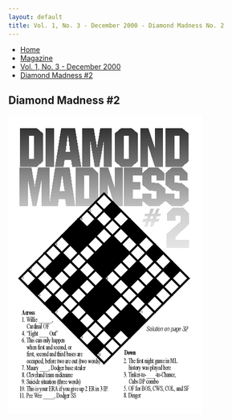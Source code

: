 ```yaml
---
layout: default
title: Vol. 1, No. 3 - December 2000 - Diamond Madness No. 2
---
```

<nav class="breadcrumb" aria-label="breadcrumbs">
  <ul>
    <li><a href="{{ site.url }}{{ site.baseurl }}">Home</a></li>
    <li><a href="../magazine-home.html">Magazine</a></li>
    <li><a href="bi_vol_1_no_3_home.html">Vol. 1, No. 3 - December 2000</a></li>
    <li class="is-active"><a href="#" aria-current="page">Diamond Madness #2</a></li>
  </ul>
</nav>

<section class="storycontent">
  <h1>Diamond Madness #2</h1>
  <img src="images/bi_vol_1_no_3_diamond_madness.gif" alt="Diamond Madness #2">
</section>